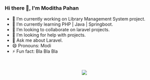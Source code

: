 ### Hi there 👋, I'm Moditha Pahan


<!-- **modithapahan/modithapahan** is a ✨ _special_ ✨ repository because its `README.md` (this file) appears on your GitHub profile.

Here are some ideas to get you started: -->

- 🔭 I’m currently working on Library Management System project.
- 🌱 I’m currently learning PHP | Java | Springboot.
- 👯 I’m looking to collaborate on laravel projects.
- 🤔 I’m looking for help with projects.
- 💬 Ask me about Laravel.
- 😄 Pronouns: Modi
- ⚡ Fun fact: Bla Bla Bla
<br />
<div>
  <p align="center">
    <a href="https://skillicons.dev">
      <img src="https://skillicons.dev/icons?i=java,php,javascript,html,css,nodejs,express,laravel,react,mysql,mongodb,postman" />
    </a>
  </p>
</div>

